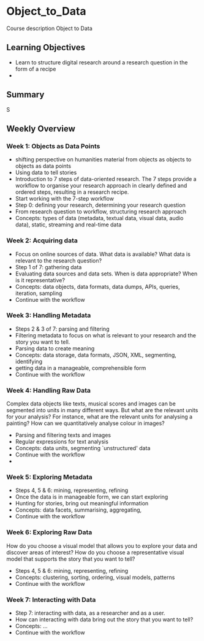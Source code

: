 Object_to_Data
==============

Course description Object to Data

## Learning Objectives

- Learn to structure digital research around a research question in the form of a recipe
- 

## Summary

S

## Weekly Overview

### Week 1: Objects as Data Points

- shifting perspective on humanities material from objects as objects to objects as data points
- Using data to tell stories
- Introduction to 7 steps of data-oriented research. The 7 steps provide a workflow to organise your research approach in clearly defined and ordered steps, resulting in a research recipe.
- Start working with the 7-step workflow
- Step 0: defining your research, determining your research question
- From research question to workflow, structuring research approach
- Concepts: types of data (metadata, textual data, visual data, audio data), static, streaming and real-time data

### Week 2: Acquiring data

- Focus on online sources of data. What data is available? What data is relevant to the research question?
- Step 1 of 7: gathering data
- Evaluating data sources and data sets. When is data appropriate? When is it representative?
- Concepts: data objects, data formats, data dumps, APIs, queries, iteration, sampling
- Continue with the workflow

### Week 3: Handling Metadata

- Steps 2 & 3 of 7: parsing and filtering
- Filtering metadata to focus on what is relevant to your research and the story you want to tell.
- Parsing data to create meaning
- Concepts: data storage, data formats, JSON, XML, segmenting, identifying
- getting data in a manageable, comprehensible form
- Continue with the workflow

### Week 4: Handling Raw Data

Complex data objects like texts, musical scores and images can be segmented into units in many different ways. But what are the relevant units for your analysis? For instance, what are the relevant units for analysing a painting? How can we quantitatively analyse colour in images?

- Parsing and filtering texts and images
- Regular expressions for text analysis
- Concepts: data units, segmenting `unstructured' data
- Continue with the workflow
- 

### Week 5: Exploring Metadata

- Steps 4, 5 & 6: mining, representing, refining
- Once the data is in manageable form, we can start exploring
- Hunting for stories, bring out meaningful information 
- Concepts: data facets, summarising, aggregating, 
- Continue with the workflow

### Week 6: Exploring Raw Data

How do you choose a visual model that allows you to explore your data and discover areas of interest? How do you choose a representative visual model that supports the story that you want to tell?

- Steps 4, 5 & 6: mining, representing, refining
- Concepts: clustering, sorting, ordering, visual models, patterns
- Continue with the workflow

### Week 7: Interacting with Data

- Step 7: interacting with data, as a researcher and as a user.
- How can interacting with data bring out the story that you want to tell?
- Concepts: ...
- Continue with the workflow


